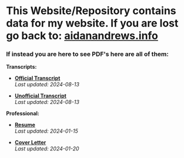 # This Website/Repository contains data for my website. **If you are lost go back to:** [aidanandrews.info](aidanandrews.info)




### If instead you are here to see PDF's here are all of them:

**Transcripts:**

- **[Official Transcript](https://aidanandrews22.github.io/content/docs/Aidan_Andrews_Official_Transcript.pdf)**  
  _Last updated: 2024-08-13_

- **[Unofficial Transcript](https://aidanandrews22.github.io/content/docs/Aidan_Andrews_Unofficial_Transcript.pdf)**  
  _Last updated: 2024-08-13_

**Professional:**

- **[Resume](https://aidanandrews22.github.io/content/docs/Aidan_Andrews_Resume.pdf)**  
  _Last updated: 2024-01-15_

- **[Cover Letter](https://aidanandrews22.github.io/content/docs/cover-letter.pdf)**  
  _Last updated: 2024-01-20_

